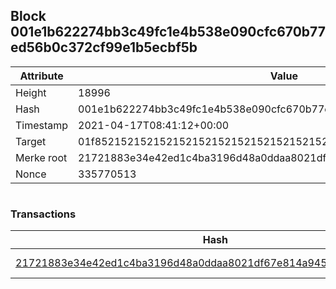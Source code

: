 ## Block 001e1b622274bb3c49fc1e4b538e090cfc670b77ed56b0c372cf99e1b5ecbf5b

Attribute | Value
--- | ---
Height | 18996
Hash | 001e1b622274bb3c49fc1e4b538e090cfc670b77ed56b0c372cf99e1b5ecbf5b
Timestamp | 2021-04-17T08:41:12+00:00
Target | 01f8521521521521521521521521521521521521521521521521521521521521
Merke root | 21721883e34e42ed1c4ba3196d48a0ddaa8021df67e814a9450801e6990eb70a
Nonce | 335770513

```

```

### Transactions

Hash | Amount
--- | ---
[21721883e34e42ed1c4ba3196d48a0ddaa8021df67e814a9450801e6990eb70a](21721883e34e42ed1c4ba3196d48a0ddaa8021df67e814a9450801e6990eb70a.md) | 10.00000000 SKEPTI 
